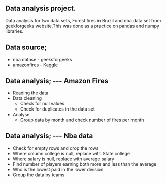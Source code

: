 ## Data analysis project.

Data analysis for two data sets, Forest fires in Brazil and nba data set from geekforgeeks website.This was done as a practice on pandas and numpy libraries.

## Data source;
*  nba datase - geeksforgeeks
*  amazonfires - Kaggle

## Data analysis; --- Amazon Fires
*   Reading the data
*   Data cleaning 
    *   Check for null values
    *   Check for duplicates in the data set
*   Analyse
    *   Group data by month and check number of fires per month     

## Data analysis; --- Nba data
*   Check for empty rows and drop the rows
*   Where column college is null, replace with State college
*   Where salary is null, replace with average salary
*   Find number of players earning both more and less than the average
*   Who is the lowest paid in the lower division
*   Group the data by teams
